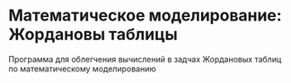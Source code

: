 Математическое моделирование: Жордановы таблицы
============

Программа для облегчения вычислений в задчах Жордановых таблиц по математическому моделированию
